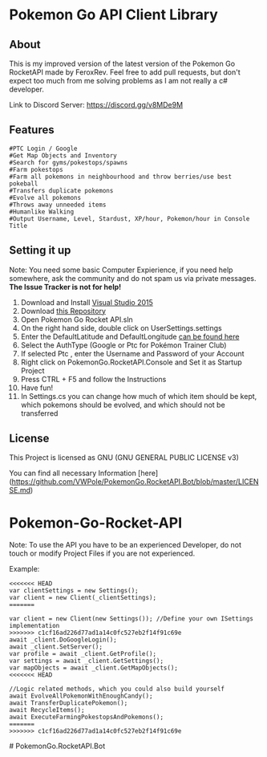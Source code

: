 # Pokemon Go API Client Library #


## About

This is my improved version of the latest version of the Pokemon Go RocketAPI made by FeroxRev.
Feel free to add pull requests, but don't expect too much from me solving problems as I am not really a c# developer.

Link to Discord Server: https://discord.gg/v8MDe9M



## Features


```
#PTC Login / Google
#Get Map Objects and Inventory
#Search for gyms/pokestops/spawns
#Farm pokestops
#Farm all pokemons in neighbourhood and throw berries/use best pokeball
#Transfers duplicate pokemons
#Evolve all pokemons
#Throws away unneeded items
#Humanlike Walking
#Output Username, Level, Stardust, XP/hour, Pokemon/hour in Console Title

```

## Setting it up
Note: You need some basic Computer Expierience, if you need help somewhere, ask the community and do not spam us via private messages. **The Issue Tracker is not for help!**


1. Download and Install [Visual Studio 2015](https://go.microsoft.com/fwlink/?LinkId=691979&clcid=0x407)
2. Download [this Repository](https://github.com/VWPole/PokemonGo.RocketAPI.Bot/archive/master.zip)
3. Open Pokemon Go Rocket API.sln
4. On the right hand side, double click on UserSettings.settings
5. Enter the DefaultLatitude and DefaultLongitude [can be found here](http://mondeca.com/index.php/en/any-place-en)
6. Select the AuthType (Google or Ptc for Pokémon Trainer Club)
7. If selected Ptc , enter the Username and Password of your Account
8. Right click on PokemonGo.RocketAPI.Console and Set it as Startup Project
9. Press CTRL + F5 and follow the Instructions
10. Have fun! 
11. In Settings.cs you can change how much of which item should be kept, which pokemons should be evolved, and which should not be transferred

## License
This Project is licensed as GNU (GNU GENERAL PUBLIC LICENSE v3) 

You can find all necessary Information [here] (https://github.com/VWPole/PokemonGo.RocketAPI.Bot/blob/master/LICENSE.md)


# Pokemon-Go-Rocket-API
Note: To use the API you have to be an experienced Developer, do not touch or modify Project Files if you are not experienced.

Example:

```
<<<<<<< HEAD
var clientSettings = new Settings();
var client = new Client(_clientSettings);
=======

var client = new Client(new Settings()); //Define your own ISettings implementation
>>>>>>> c1cf16ad226d77ad1a14c0fc527eb2f14f91c69e
await _client.DoGoogleLogin();
await _client.SetServer();
var profile = await _client.GetProfile();
var settings = await _client.GetSettings();
var mapObjects = await _client.GetMapObjects();
<<<<<<< HEAD

//Logic related methods, which you could also build yourself
await EvolveAllPokemonWithEnoughCandy();
await TransferDuplicatePokemon();
await RecycleItems();
await ExecuteFarmingPokestopsAndPokemons();
=======
>>>>>>> c1cf16ad226d77ad1a14c0fc527eb2f14f91c69e
```
#   P o k e m o n G o . R o c k e t A P I . B o t  
 